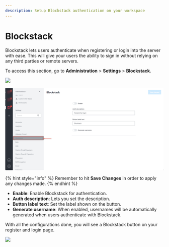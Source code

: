 ```yaml
---
description: Setup Blockstack authentication on your workspace
---
```


# Blockstack

Blockstack lets users authenticate when registering or login into the server with ease. This will give your users the ability to sign in without relying on any third parties or remote servers.

To access this section, go to **Administration** > **Settings** > **Blockstack**.

![](<../../../.gitbook/assets/administration >)

![](<../../../.gitbook/assets/image (667) (1) (1) (1).png>)

{% hint style="info" %}
Remember to hit **Save Changes** in order to apply any changes made.
{% endhint %}

* **Enable**: Enable Blockstack for authentication.
* **Auth description**: Lets you set the description.
* **Button label text**: Set the label shown on the button.
* **Generate username**: When enabled, usernames will be automatically generated when users authenticate with Blockstack.

With all the configurations done, you will see a Blockstack button on your register and login page.

![](../../../.gitbook/assets/Selection\_049.png)
